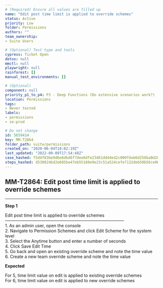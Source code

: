 ```yaml
---
# (Required) Ensure all values are filled up
name: "Edit post time limit is applied to override schemes"
status: Active
priority: Low
folder: Permissions
authors: ""
team_ownership: 
- Suite Users

# (Optional) Test type and tools
cypress: Ticket Open
detox: null
mmctl: null
playwright: null
rainforest: []
manual_test_environments: []

# (Optional)
component: null
priority_p1_to_p4: P3 - Deep Functions (Do extensive scenarios work?)
location: Permissions
tags: 
- Never tested
labels: 
- permissions
- se-prod

# Do not change
id: 5659414
key: MM-T2864
folder_path: suite/permissions
created_on: "2020-06-04T18:02:19Z"
last_updated: "2022-09-09T17:54:48Z"
case_hashed: f5d4f83be9d6e6dbd6f7dee8dfe23d61ddd4e42c000fdab6d256ba0d20dfaef3476191e57f8b458b624348eed942d8ae
steps_hashed: d538024bd2e685ba47eb55169e9e23c51a524cefe7132deb50b56ce061b5af52e8ac4594b18f07ab253b8007620d7c21
---
```


## MM-T2864: Edit post time limit is applied to override schemes

---

**Step 1**

Edit post time limit is applied to override schemes\
————————————————————————————\
1\. As an admin user, open the console\
2\. Navigate to Permission Schemes and click Edit Scheme for the system level\
3\. Select the Anytime button and enter a number of seconds\
4\. Click Save Edit Time\
5\. Go back and open an existing override scheme and note the time value\
6\. Create a new team override scheme and note the time value

**Expected**

For 5, time limit value on edit is applied to existing override schemes\
For 6, time limit value on edit is applied to new override schemes
